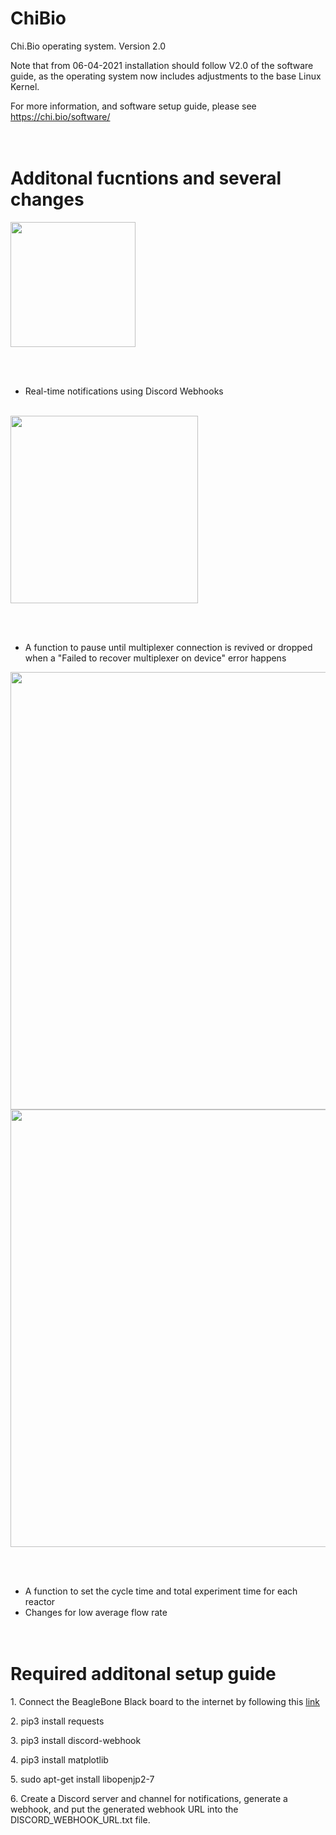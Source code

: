 # ChiBio
Chi.Bio operating system.
Version 2.0

Note that from 06-04-2021 installation should follow V2.0 of the software guide, as the operating system now includes adjustments to the base Linux Kernel.

For more information, and software setup guide, please see https://chi.bio/software/
<br> <br> <br>

# Additonal fucntions and several changes
<img src="https://github.com/user-attachments/assets/fde13729-8de5-405d-94c3-8f008db9679a" width="200"/>

<br> <br>
* Real-time notifications using Discord Webhooks
<br>
<img src="https://github.com/user-attachments/assets/2cc15031-4f3e-4146-94bc-225f1cb6fb95" width="300"/>

<br> <br>
* A function to pause until multiplexer connection is revived or dropped when a "Failed to recover multiplexer on device" error happens
<img src="https://github.com/user-attachments/assets/3c5db1f6-2ae5-4c2b-baa5-f3994dd3c7c8" width="700"/>
<br>
<img src="https://github.com/user-attachments/assets/6076dd0b-e982-4786-89e1-ba8a177beeab" width="700"/>

<br> <br>
* A function to set the cycle time and total experiment time for each reactor
* Changes for low average flow rate
<br> <br> <br>

# Required additonal setup guide
<p>1. Connect the BeagleBone Black board to the internet by following this <a href="https://www.learningaboutelectronics.com/Articles/How-to-connect-the-beaglebone-black-board-to-the-internet.php">link</a></p>

<p>2. pip3 install requests</p>

<p>3. pip3 install discord-webhook</p>

<p>4. pip3 install matplotlib</p>

<p>5. sudo apt-get install libopenjp2-7</p>

<p>6. Create a Discord server and channel for notifications, generate a webhook, and put the generated webhook URL into the DISCORD_WEBHOOK_URL.txt file.</p>
